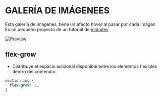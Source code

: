 # GALERÍA DE IMÁGENEES
Esta galería de imágenes, tiene un efecto hover al pasar por cada imágen.
Es un pequeño proyecto de un tutorial de [midudev](https://www.youtube.com/shorts/8Rc18lfl68c)

![Preview](./assets/vid/preview.gif)

## flex-grow
+ Distribuye el espacio adicional disponible entre los elementos flexibles dentro del contendor.
```css
section img {
  flex-grow: 1;
}
```
